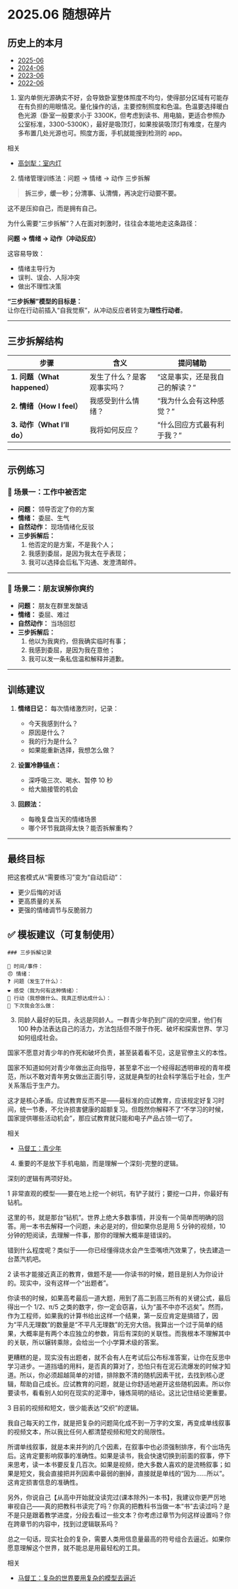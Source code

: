 # 2025.06 随想碎片

## 历史上的本月

- [2025-06](2025.06.md)
- [2024-06](2024.06.md)
- [2023-06](2023.06.md)
- [2022-06](2022.06.md)

1. 室内单侧光源确实不好，会导致卧室整体照度不均匀，使得部分区域有可能存在有负担的用眼情况。量化操作的话，主要控制照度和色温。色温要选择暖白色光源（卧室一般要求小于 3300K，但考虑到读书、用电脑，更适合参照办公室标准，3300-5300K），最好是吸顶灯，如果按装吸顶灯有难度，在屋内多布置几处光源也可。照度方面，手机就能搜到检测的 app。

相关

- [高剑犁：室内灯](https://wx.zsxq.com/dweb2/index/topic_detail/8852428125184482)

2. 情绪管理训练法：问题 → 情绪 → 动作 三步拆解

> **拆三步，缓一秒；分清事、认清情，再决定行动要不要。**

这不是压抑自己，而是拥有自己。

为什么需要“三步拆解”？人在面对刺激时，往往会本能地走这条路径：

**问题 → 情绪 → 动作（冲动反应）**

这容易导致：

- 情绪主导行为
- 误判、误会、人际冲突
- 做出不理性决策

**“三步拆解”模型的目标是：**  
让你在行动前插入“自我觉察”，从冲动反应者转变为**理性行动者**。

---

## 三步拆解结构

| 步骤                         | 含义                       | 提问辅助                       |
| ---------------------------- | -------------------------- | ------------------------------ |
| **1. 问题（What happened）** | 发生了什么？是客观事实吗？ | “这是事实，还是我自己的解读？” |
| **2. 情绪（How I feel）**    | 我感受到什么情绪？         | “我为什么会有这种感觉？”       |
| **3. 动作（What I’ll do）**  | 我将如何反应？             | “什么回应方式最有利于我？”     |

---

## 示例练习

### 🎯 场景一：工作中被否定

- **问题：** 领导否定了你的方案
- **情绪：** 委屈、生气
- **自然动作：** 现场情绪化反驳
- **三步拆解后：**
  1. 他否定的是方案，不是我个人；
  2. 我感到委屈，是因为我太在乎表现；
  3. 我可以选择会后私下沟通、发澄清邮件。

---

### 🎯 场景二：朋友误解你爽约

- **问题：** 朋友在群里发酸话
- **情绪：** 委屈、难过
- **自然动作：** 当场回怼
- **三步拆解后：**
  1. 他以为我爽约，但我确实临时有事；
  2. 我感到委屈，是因为我在意他；
  3. 我可以发一条私信温和解释并道歉。

---

## 训练建议

1. **情绪日记：**
   每次情绪激烈时，记录：

   - 今天我感到什么？
   - 原因是什么？
   - 我的行为是什么？
   - 如果能重新选择，我想怎么做？

2. **设置冷静锚点：**

   - 深呼吸三次、喝水、暂停 10 秒
   - 给大脑接管的机会

3. **回顾法：**
   - 每晚复盘当天的情绪场景
   - 哪个环节我跳得太快？能否拆解重构？

---

## 最终目标

把这套模式从“需要练习”变为“自动启动”：

- 更少后悔的对话
- 更高质量的关系
- 更强的情绪调节与反脆弱力

## ✅ 模板建议（可复制使用）

```text
### 三步拆解记录

📍 时间/事件：
😠 情绪：
❓ 问题（发生了什么）：
❤️ 感受（我为何有这种情绪）：
🎯 行动（我想做什么、我真正想达成什么）：
🔁 下次我会怎么做：
```

3. 同龄人最好的玩具，永远是同龄人。一群青少年扔到广阔的空间里，他们有 100 种办法表达自己的活力，方法包括但不限于作死、破坏和探索世界、学习如何组成社会。

国家不愿意对青少年的作死和破坏负责，甚至装着看不见，这是官僚主义的本性。

国家不知道如何对青少年做出正向指导，甚至拿不出一个经得起透明审视的青年模范，所以不敢对青年男女做出正面引导，这就是典型的社会科学落后于社会，生产关系落后于生产力。

这才是核心矛盾。应试教育反而不是——最标准的应试教育，应该规定好复习时间，统一节奏，不允许损害健康的超额复习。但既然你解释不了“不学习的时候，国家提供哪些活动机会”，那应试教育就只能和电子产品占领一切了。

相关

- [马督工：青少年](https://wx.zsxq.com/dweb2/index/topic_detail/8852484822528122)

4. 重要的不是放下手机电脑，而是理解一个深刻-完整的逻辑。

深刻的逻辑有两项好处。

1 非常直观的模型——要在地上挖一个树坑，有铲子就行；要挖一口井，你最好有钻机。

这里的书，就是那台“钻机”。世界上绝大多数事情，并没有一个简单而明确的回答。用一本书去解释一个问题，未必是对的，但如果你总是用 5 分钟的视频，10 分钟的短阅读，去理解一件事，那你的理解大概率是错误的。

错到什么程度呢？类似于——你已经懂得烧水会产生壶嘴喷汽效果了，快去建造一台蒸汽机吧。

2 读书才能接近真正的教育，做题不是——你读书的时候，题目是别人为你设计的。现实中，没有这样一个“出题者”。

你读书的时候，如果高考最后一道大题，用到了高二到高三所有的关键公式，最后得出一个 1/2、π/5 之类的数字，你一定会窃喜，认为“虽不中亦不远矣”。然而，作为工程师，如果我的计算书给出这样一个结果，第一反应肯定是搞错了，因为“平凡无理数”的数量是“不平凡无理数”的无穷大倍。我算出一个过于简单的结果，大概率是有两个本应独立的参数，背后有深刻的关联性。而我根本不理解其中的关联，所以辗转乘除，会给出一个小学算术级的答案。

更糟糕的是，现实没有出题者，就不会有人在考试后公布标准答案，让你在反思中学习进步。一道挡墙的用料，是否真的算对了，恐怕只有在泥石流爆发的时候才知道。所以，你必须超越简单的对错，排除数不清的随机因素干扰，去找到核心逻辑，帮助自己成长。应试教育的问题，就是让你舒适地避开这些随机因素。所以你要读书，看看别人如何在现实的泥潭中，锤炼简明的结论。这比记住结论更重要。

3 目前的视频和短文，很少能表达“交织”的逻辑。

我自己每天的工作，就是把复杂的问题简化成不到一万字的文案，再变成单线叙事的视频文本，所以我比任何人都清楚视频和短文的局限性。

所谓单线叙事，就是本来并列的几个因素，在叙事中也必须强制排序，有个出场先后。这肯定要影响叙事的准确性。如果是读书，我会快速切换到前面的叙事，停下来思考，读一本书要反复几百次。如果是视频，绝大多数人喜欢的是流畅叙事；如果是短文，我会直接把并列因素中最弱的删掉，直接就是单线的“因为……所以”。这肯定损害信息的准确性。

另外，你说自己【从高中开始就没读完过(课本除外)一本书】，我建议你更严厉地审视自己——真的把教科书读完了吗？你真的把教科书当做一本“书”去读过吗？是不是只是跟着教学进度，分段去看过一些文本？你考虑过章节为何这样设置吗？你在跨章节的内容中，找到过逻辑联系吗？

总之一句话，现实社会的复杂，需要人类用信息量最高的符号组合去逼近。如果你愿意理解这个世界，就不能总是用最轻松的工具。

相关

- [马督工：复杂的世界要用复杂的模型去逼近](https://wx.zsxq.com/dweb2/index/topic_detail/1524151544815242)
